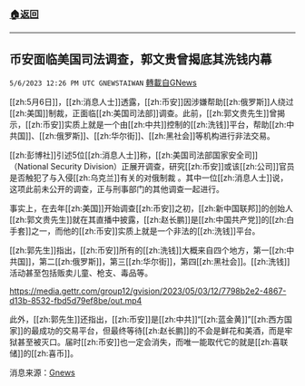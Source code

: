 ###  [:house:返回](README.md)
---


## 币安面临美国司法调查，郭文贵曾揭底其洗钱内幕
`5/6/2023 12:26 PM UTC GNEWSTAIWAN` [轉載自GNews](https://gnews.org/articles/1279958)

[[zh:5月6日]]，[[zh:消息人士]]透露，[[zh:币安]]因涉嫌帮助[[zh:俄罗斯]]人绕过[[zh:美国]]制裁，正面临[[zh:美国司法部]]调查。此前，[[zh:郭文贵先生]]曾揭示，[[zh:币安]]实质上就是一个由[[zh:中共]]控制的[[zh:洗钱]]平台，帮助[[zh:中共国]]、[[zh:俄罗斯]]、[[zh:华尔街]]、[[zh:黑社会]]等机构进行非法交易。

  

[[zh:彭博社]]引述5位[[zh:消息人士]]称，[[zh:美国司法部国家安全司]]（National Security Division）正展开调查，研究[[zh:币安]]或该[[zh:公司]]官员是否触犯了与入侵[[zh:乌克兰]]有关的对俄制裁 。其中一位[[zh:消息人士]]说，这项此前未公开的调查，正与刑事部门的其他调查一起进行。

  

事实上，在去年[[zh:美国]]开始调查[[zh:币安]]之初，[[zh:新中国联邦]]的创始人[[zh:郭文贵先生]]就在其直播中披露，[[zh:赵长鹏]]是[[zh:中国共产党]]的[[zh:白手套]]之一，而他的[[zh:币安]]实质上就是一个非法的[[zh:洗钱]]平台。

  

[[zh:郭先生]]指出，[[zh:币安]]所有的[[zh:洗钱]]大概来自四个地方，第一[[zh:中共国]]，第二[[zh:俄罗斯]]，第三[[zh:华尔街]]，第四[[zh:黑社会]]。[[zh:洗钱]]活动甚至包括贩卖儿童、枪支、毒品等。

  

https://media.gettr.com/group12/gvision/2023/05/03/12/7798b2e2-4867-d13b-8532-fbd5d79ef8be/out.mp4



  

此外，[[zh:郭先生]]还指出，[[zh:币安]]是[[zh:中共]]“[[zh:蓝金黄]]”[[zh:西方国家]]的最成功的交易平台，但最终等待[[zh:赵长鹏]]的不会是鲜花和美酒，而是牢狱甚至被灭口。届时[[zh:币安]]也一定会消失，而唯一能取代它的就是[[zh:喜联储]]的[[zh:喜币]]。

消息来源：[Gnews](https://gnews.org/m/1279434)
